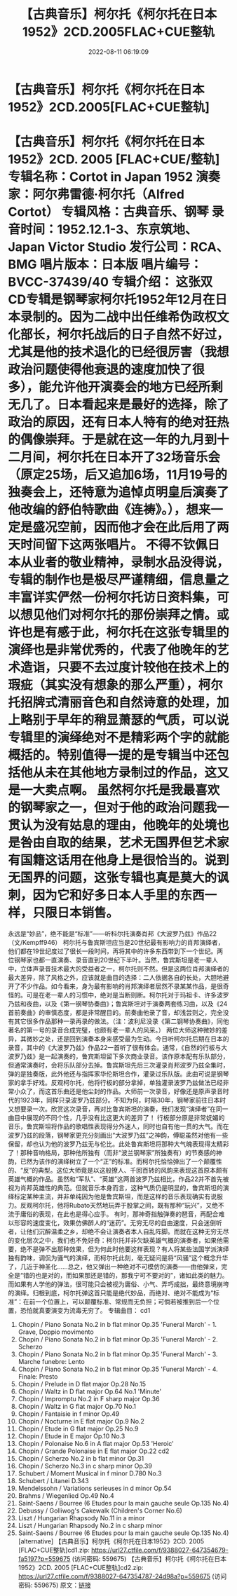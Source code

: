 ﻿---
title: 【古典音乐】柯尔托《柯尔托在日本1952》2CD.2005FLAC+CUE整轨
date: 2022-08-11 06:19:09
categories: 古典音乐、新世纪、纯音雅乐
tags: None
---
# 【古典音乐】柯尔托《柯尔托在日本1952》2CD.2005[FLAC+CUE整轨]

【古典音乐】柯尔托《柯尔托在日本1952》2CD. 2005 [FLAC+CUE/整轨]
专辑名称：Cortot in Japan 1952
演奏家：阿尔弗雷德·柯尔托（Alfred Cortot）
专辑风格：古典音乐、钢琴
录音时间：1952.12.1-3、东京筑地、Japan Victor Studio
发行公司：RCA、BMG
唱片版本：日本版
唱片编号：BVCC-37439/40
专辑介绍：
这张双CD专辑是钢琴家柯尔托1952年12月在日本录制的。因为二战中出任维希伪政权文化部长，柯尔托战后的日子自然不好过，尤其是他的技术退化的已经很厉害（我想政治问题使得他衰退的速度加快了很多），能允许他开演奏会的地方已经所剩无几了。日本看起来是最好的选择，除了政治的原因，还有日本人特有的绝对狂热的偶像崇拜。于是就在这一年的九月到十二月间，柯尔托在日本开了32场音乐会（原定25场，后又追加6场，11月19号的独奏会上，还特意为追悼贞明皇后演奏了他改编的舒伯特歌曲《连祷》。），想来一定是盛况空前，因而他才会在此后用了两天时间留下这两张唱片。
不得不钦佩日本从业者的敬业精神，录制水品没得说，专辑的制作也是极尽严谨精细，信息量之丰富详实俨然一份柯尔托访日资料集，可以想见他们对柯尔托的那份崇拜之情。或许也是有感于此，柯尔托在这张专辑里的演绎也是非常优秀的，代表了他晚年的艺术造诣，只要不去过度计较他在技术上的瑕疵（其实没有想象的那么严重），柯尔托招牌式清丽音色和自然诗意的处理，加上略别于早年的稍显萧瑟的气质，可以说专辑里的演绎绝对不是精彩两个字的就能概括的。特别值得一提的是专辑当中还包括他从未在其他地方录制过的作品，这又是一大卖点啊。
虽然柯尔托是我最喜欢的钢琴家之一，但对于他的政治问题我一贯认为没有姑息的理由，他晚年的处境也是咎由自取的结果，艺术无国界但艺术家有国籍这话用在他身上是很恰当的。说到无国界的问题，这张专辑也真是莫大的讽刺，因为它和好多日本人手里的东西一样，只限日本销售。
==========================
永远是“妙品”，绝不能是“标准”——听科尔托演奏肖邦《大波罗乃兹》作品22（文/Kempff946）
柯尔托与鲁宾斯坦应当是20世纪最有影响力的肖邦演绎者，他们都在19世纪度过了很长一段时间，再将其中的许多东西带到下一个世纪。两位钢琴家也都一直演奏、录音直到20世纪下半叶。当然，鲁宾斯坦是老一辈人中，立体声录音技术最大的受益者之一，柯尔托则不然。但是这两位肖邦演绎者的最大差异，除了风格之外，应该就是曲目的选择：二人依据各自的长处，大胆地避开了不少作品。如今看来，身为最有影响的肖邦演绎者居然不录某某作品，是很奇怪的。可是在老一辈人的习惯中，绝对是当断则断。柯尔托对于玛祖卡、许多波罗乃兹和夜曲，以及《第一钢琴协奏曲》；鲁宾斯坦对于演奏两套练习曲，以及《24首前奏曲》的审慎态度，都是非常醒目的。前奏曲他录了音，却浅尝则之，完全没有其它很多作品那种一录再录的做法。（注：波利尼没录《第二钢琴协奏曲》，同他著名的第一号的录音合成完璧，也颇有老一辈人的风采。）
两位大师这种微妙的差异，其微妙之处，还是回到演奏本身来感受最为生动。今日听柯尔托后期在日本的录音，其中的《大波罗乃兹》作品22一首听了很有体会。通常，《自然的行板与大波罗乃兹》是一起演奏的，鲁宾斯坦留下多次商业录音。该作原本配有乐队部分，但通常演奏时，会将乐队部分去掉。鲁宾斯坦先后三次灌录肖邦波罗乃兹全集时，弹的是独奏版，此外他还与指挥家华伦斯坦合作，灌录过乐队版。此曲可说是钢琴家的拿手好戏。反观柯尔托，他将行板的部分拿掉，单独灌录波罗乃兹做法已经非常小众了，而这首乐曲还是他尘封的作品。大师前一次录音，好像还是原声录音时代的1923年，同样只录波罗乃兹部分。不知为何，时隔30年，钢琴家前往日本时又想要录一次。欣赏这次录音，再对比鲁宾斯坦的演奏，我们发现“演绎者”在同一曲目中展现的不同个性，几乎没有比这更大的差异了！
行板部分原是非常妩媚的音乐，鲁宾斯坦将作品的歌唱性表现得分外迷人，同时也自有他一贯的大气。而在波罗乃兹的段落，钢琴家更充分刻画出“大波罗乃兹”之神韵，傅聪虽然对他有一些保留，却也认为他的波罗乃兹无与伦比。此处鲁宾斯坦将那种大气魄表现得太精彩了！那种音响格局，那种他所独有（而非“波兰钢琴家”所独奏有）的节奏感的神韵，已然为该作的演绎树立了一个“正”的标准。而柯尔托恰恰弹出了一个颠覆性的、“反”的典型。这位大师竟是以这般撩人、千回百转的风韵来表现这首原本颇有英雄气概的作品。虽然和“军队”、“英雄”这两首波罗乃兹相比，作品22并不首先被视为肖邦英雄性的典范。但就音乐本身而言，这种气质仍是明显的，鲁宾斯坦的演绎标定某种主流，并非单纯因为他是鲁宾斯坦，而是这样的音乐表现确实有说服力。反观柯尔托，他将Rubato天然地玩弄于股掌之间，既有那种“玩兴”，又绝不流于庸俗的表现，在此也是得心应手。
有时，那神奇指触弹奏的琶音，再配合难以形容的速度变化，效果仿佛醉人的“迷药”。无穷无尽的自由速度，只会迷倒听者，让他们沉醉温柔之乡，却绝不会让演奏者本人自乱阵脚。而就在这种无穷无尽的变化层次之中，我们也不免好奇：柯尔托并非欠缺英雄气概的演奏者，如果他需要，绝不是弹不出那种效果，但为何此时他要这样表现？有人将某些法国学派演绎独有韵味，调侃为骚气的演绎，而柯尔托此刻，毫无疑问是将“风骚”这个概念升华了，几近于神圣化……总之，他又弹出一种绝对不可模仿的演奏——由他弹来，完全是“错的也是对的，而如果那还是错的，那我宁可不要对的”，诸如此类的魅力。而如果有人学他的弹法，很可能只会被视为庸俗、小气、弄巧成拙，最终意境崩垮的演绎。归根到底，柯尔托弹这首只能是绝代妙品，而绝对、绝对不能成为“标准”：在前一个位置上，可以颠覆标准、常规而无负担；可倘若被推到后一个位置，恐怕就真要演变为流毒无穷了。
专辑曲目：
cd1
01. Chopin / Piano Sonata No.2 in b flat minor Op.35 'Funeral
March' - 1. Grave, Doppio movimento
02. Chopin / Piano Sonata No.2 in b flat minor Op.35 'Funeral
March' - 2. Scherzo
03. Chopin / Piano Sonata No.2 in b flat minor Op.35 'Funeral
March' - 3. Marche funebre: Lento
04. Chopin / Piano Sonata No.2 in b flat minor Op.35 'Funeral
March' - 4. Finale: Presto
05. Chopin / Prelude in D flat major Op.28 No.15
06. Chopin / Waltz in D flat major Op.64 No.1 'Minute'
07. Chopin / Impromptu No.2 in F sharp major Op.36
08. Chopin / Waltz in G flat major Op.70 No.1
09. Chopin / Fantaisie in f minor Op.49
10. Chopin / Nocturne in E flat major Op.9 No.2
11. Chopin / Etude in G flat major Op.25 No.9
12. Chopin / Etude in E major Op.10 No.3
13. Chopin / Polonaise No.6 in A flat major Op.53
'Heroic'
14. Chopin / Grande Polonaise in E flat major Op.22
cd2
01. Chopin / Scherzo No.2 in b flat minor Op.31
02. Chopin / Scherzo No.3 in c sharp minor Op.39
03. Schubert / Moment Musical in f minor D.780 No.3
04. Schubert / Litanei D.343
05. Mendelssohn / Variations serieuses in d minor Op.54
06. Brahms / Wiegenlied Op.49 No.4
07. Saint-Saens / Bourree (6 Etudes pour la main gauche seule
Op.135 No.4)
08. Debussy / Golliwog's Cakewalk (Children's Corner
No.6)
09. Liszt / Hungarian Rhapsody No.11 in a minor
10. Liszt / Hungarian Rhapsody No.2 in c sharp minor
11. Saint-Saens / Bourree (6 Etudes pour la main gauche seule
Op.135 No.4) [alternative]
【古典音乐】柯尔托《柯尔托在日本1952》2CD. 2005
[FLAC+CUE整轨]cd1.zip: https://url27.ctfile.com/f/9388027-647354679-fa5197?p=559675
(访问密码: 559675)
【古典音乐】柯尔托《柯尔托在日本1952》2CD. 2005 [FLAC+CUE整轨]cd2.zip: https://url27.ctfile.com/f/9388027-647354787-24d98a?p=559675
(访问密码: 559675)
原文：[链接](https://blog.sina.com.cn/s/blog_1647c7e7601030yt4.html)